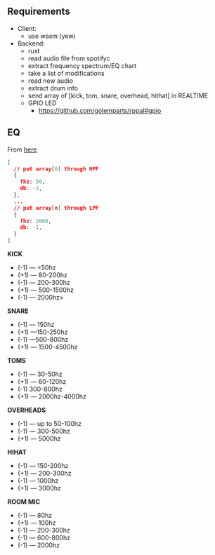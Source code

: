 ## Requirements

* Client:
  * use wasm (yew)
* Backend:
  * rust
  * read audio file from spotifyc
  * extract frequency spectrum/EQ chart
  * take a list of modifications
  * read new audio
  * extract drum info
  * send array of [kick, tom, snare, overhead, hithat] in REALTIME
  * GPIO LED
    * https://github.com/golemparts/rppal#gpio

## EQ

From [here](https://jamaddict.com/the-ultimate-drums-eq-chart/)


```json
[
  // put array[0] through HPF
  {
    fhz: 50,
    db: -2,
  },
  ...
  // put array[n] through LPF
  {
    fhz: 2000,
    db: -1,
  }
]

```

**KICK**
* (-1) — <50hz
* (+1) — 80-200hz
* (-1) — 200-300hz
* (+1) — 500-1500hz
* (-1) — 2000hz>

**SNARE**
* (-1) — 150hz
* (+1) —150-250hz
* (-1) —500-800hz
* (+1) — 1500-4500hz

**TOMS**
* (-1) — 30-50hz
* (+1) — 60-120hz
* (-1) 300-800hz
* (+1) — 2000hz-4000hz

**OVERHEADS**
* (-1) — up to 50-100hz
* (-1) — 300-500hz
* (+1) — 5000hz

**HIHAT**
* (-1) — 150-200hz
* (+1) — 200-300hz
* (-1) — 1000hz
* (+1) — 3000hz

**ROOM MIC**
* (-1) — 80hz
* (+1) — 100hz
* (-1) — 200-300hz
* (-1) — 600-800hz
* (-1) — 2000hz
